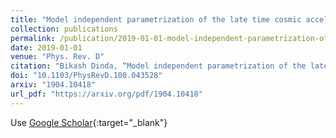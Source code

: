 ```yaml
---
title: "Model independent parametrization of the late time cosmic acceleration: Constraints on the parameters from recent observations"
collection: publications
permalink: /publication/2019-01-01-model-independent-parametrization-of-the-late-time-cosmic-acceleration-constraints-on-the-parameters-from-recent-observations
date: 2019-01-01
venue: "Phys. Rev. D"
citation: "Bikash Dinda, “Model independent parametrization of the late time cosmic acceleration: Constraints on the parameters from recent observations.” Phys. Rev. D, 2019."
doi: "10.1103/PhysRevD.100.043528"
arxiv: "1904.10418"
url_pdf: "https://arxiv.org/pdf/1904.10418"
---
```


Use [Google Scholar](https://scholar.google.com/scholar?q=Model+independent+parametrization+of+the+late+time+cosmic+acceleration:+Constraints+on+the+parameters+from+recent+observations){:target="_blank"}
